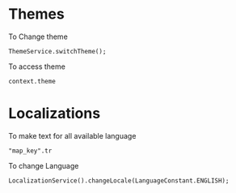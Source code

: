 # Themes
To Change theme
```
ThemeService.switchTheme();
```
To access theme
```
context.theme
```

# Localizations
To make text for all available language
```
"map_key".tr
```

To change Language
```
LocalizationService().changeLocale(LanguageConstant.ENGLISH);
```